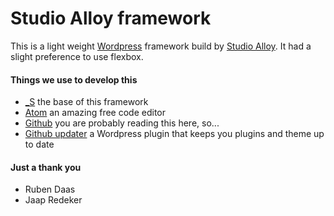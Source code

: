 # Studio Alloy framework

This is a light weight [Wordpress](//wordpress.org) framework build by [Studio Alloy](//studioalloy.nl). It  had a slight preference to use flexbox.

#### Things we use to develop this
* [_S](underscores.me) the base of this framework
* [Atom](//atom.io) an amazing free code editor
* [Github](//github.io) you are probably reading this here, so...
* [Github updater](//github.com/afragen/github-updater) a Wordpress plugin that keeps you plugins and theme up to date

#### Just a thank you
* Ruben Daas
* Jaap Redeker
